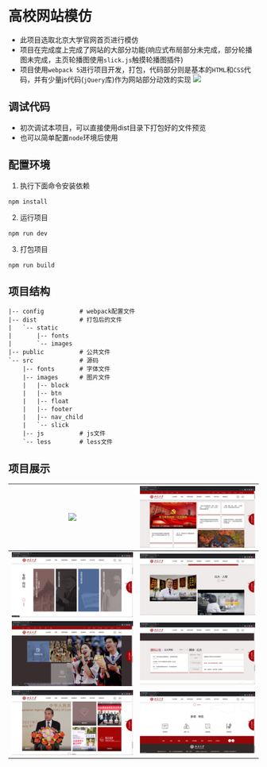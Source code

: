 # 高校网站模仿
- 此项目选取北京大学官网首页进行模仿
- 项目在完成度上完成了网站的大部分功能(响应式布局部分未完成，部分轮播图未完成，主页轮播图使用`slick.js`触摸轮播图插件)
- 项目使用`webpack 5`进行项目开发，打包，代码部分则是基本的`HTML`和`CSS`代码，并有少量js代码(`jQuery`库)作为网站部分动效的实现
![](https://raw.githubusercontent.com/pepedd864/cdn-repos/main/img/67ca64e7c090b7467cf74d13af90b90d.gif)
## 调试代码
- 初次调试本项目，可以直接使用dist目录下打包好的文件预览
- 也可以简单配置`node`环境后使用
## 配置环境

1. 执行下面命令安装依赖
```
npm install
```
2. 运行项目
```
npm run dev
```
3. 打包项目
```
npm run build
```
## 项目结构
```
|-- config          # webpack配置文件
|-- dist            # 打包后的文件
|   `-- static
|       |-- fonts
|       `-- images
|-- public          # 公共文件
`-- src             # 源码
    |-- fonts       # 字体文件
    |-- images      # 图片文件
    |   |-- block
    |   |-- btn
    |   |-- float
    |   |-- footer
    |   |-- nav_child
    |   `-- slick
    |-- js          # js文件
    `-- less        # less文件
```

## 项目展示

| ![](https://raw.githubusercontent.com/pepedd864/cdn-repos/main/img/bff12feada8377b13173d54943747896.png) | ![](https://raw.githubusercontent.com/pepedd864/cdn-repos/main/img/e5a4e4d0c2312125f550d3a6f8f74a16.png) |
| ------------------------------------------------------------ | ------------------------------------------------------------ |
| ![](https://raw.githubusercontent.com/pepedd864/cdn-repos/main/img/4bc75600e71506e5ab9a6241f8492df5.png) | ![](https://raw.githubusercontent.com/pepedd864/cdn-repos/main/img/5e62437fdad937d1471f466e7ca9eff5.png) |
| ![](https://raw.githubusercontent.com/pepedd864/cdn-repos/main/img/b3cae15031438a3fd120b5bff192fba5.png) | ![](https://raw.githubusercontent.com/pepedd864/cdn-repos/main/img/d76770bd63fa99bdfb68deaa3676c03b.png) |
| ![](https://raw.githubusercontent.com/pepedd864/cdn-repos/main/img/f8da61c9571190b3059e8c06d28ec65a.png) | ![](https://raw.githubusercontent.com/pepedd864/cdn-repos/main/img/d0f3c63b4a95405d45648b5ebe3a2df4.png) |


